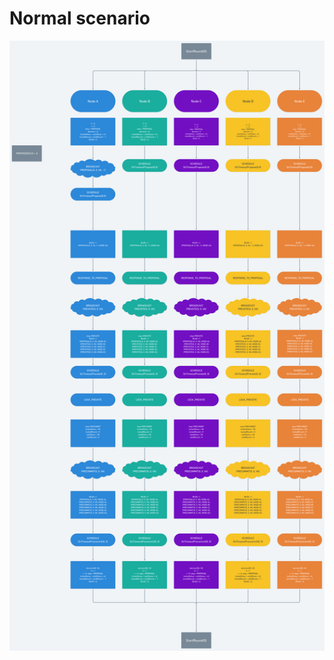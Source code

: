 # Normal scenario

![Tendermint when everything is fine](<../../../../.gitbook/assets/Everything is fine.png>)

